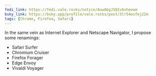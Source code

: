 ```yaml
---
fedi_link: https://fedi.vale.rocks/notice/AuwAGgJSQ1v6vheoam
bsky_link: https://bsky.app/profile/vale.rocks/post/3lr54osfej22m
tags: [Chrome, Firefox, Safari]
---
```


In the same vein as Internet Explorer and Netscape Navigator, I propose some renamings:

- Safari Surfer
- Chromium Cruiser
- Firefox Forager
- Edge Envoy
- Vivaldi Voyager
